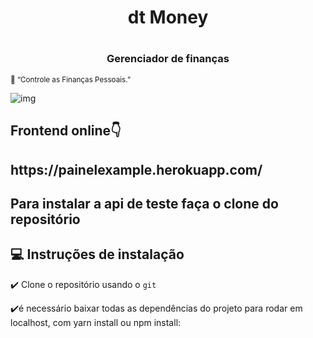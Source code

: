 
  

<h1 align="center">dt Money<h1/>

<h3 align="center">Gerenciador de finanças</h3>

<small align="center">:thought_balloon: “Controle as Finanças Pessoais.”</small><br/>

![img](https://user-images.githubusercontent.com/60069130/140622983-36dd0a0c-97f1-4390-bb1c-a9aa893f6b3f.png)
  
  
  <h2>Frontend online👇<h2/>
   <p>https://painelexample.herokuapp.com/<p>
    
    
 <h2>Para instalar a api de teste faça o clone do repositório<h2/>
      
 ## :computer: Instruções de instalação
:heavy_check_mark: Clone o repositório usando o `git`<br/>

:heavy_check_mark:é necessário baixar todas as dependências do projeto para rodar em localhost, com yarn install ou npm install:<br/>

